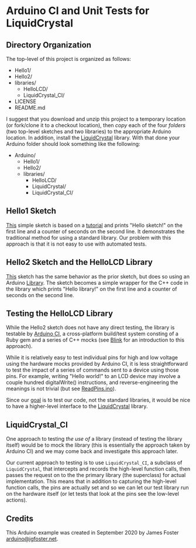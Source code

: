 # Arduino CI and Unit Tests for LiquidCrystal

## Directory Organization

The top-level of this project is organized as follows:

* Hello1/
* Hello2/
* libraries/
  * HelloLCD/
  * LiquidCrystal_CI/
* LICENSE
* README.md

I suggest that you download and unzip this project to a temporary location (or fork/clone it to a checkout location), then _copy_ each of the four _folders_ (two top-level sketches and two libraries) to the appropriate Arduino location. In addition, install the [LiquidCrystal](https://www.arduino.cc/en/Reference/LiquidCrystal) library. With that done your Arduino folder should look something like the following:

* Arduino/
  * Hello1/
  * Hello2/
  * libraries/
    * HelloLCD/
    * LiquidCrystal/
    * LiquidCrystal_CI/

## Hello1 Sketch

[This](Hello1/Hello1.ino) simple sketch is based on a [tutorial](https://www.arduino.cc/en/Tutorial/HelloWorld) and prints "Hello sketch!" on the first line and a counter of seconds on the second line. It demonstrates the traditional method for using a standard library. Our problem with this approach is that it is not easy to use with automated tests.

## Hello2 Sketch and the HelloLCD Library

[This](Hello2/Hello2.ino) sketch has the same behavior as the prior sketch, but does so using an Arduino [Library](https://www.arduino.cc/en/Reference/Libraries). The sketch becomes a simple wrapper for the C++ code in the library which prints "Hello library!" on the first line and a counter of seconds on the second line. 

## Testing the HelloLCD Library

While the Hello2 sketch does not have any direct testing, the library is testable by [Arduino CI](https://github.com/ianfixes/arduino_ci), a cross-platform build/test system consting of a Ruby gem and a series of C++ mocks (see [Blink](https://github.com/jgfoster/Blink) for an introduction to this approach).

While it is relatively easy to test individual pins for high and low voltage using the hardware mocks provided by Arduino CI, it is less straightforward to test the impact of a series of commands sent to a device using those pins. For example, writing "Hello world!" to an LCD device may involve a couple hundred digitalWrite() instructions, and reverse-engineering the meanings is not trivial (but see [ReadPins.ino](https://github.com/jgfoster/Arduino/blob/master/LCD1602/ReadPins.ino)).

Since our [goal](https://stackoverflow.com/questions/780819/how-can-i-unit-test-arduino-code) is to test our code, not the standard libraries, it would be nice to have a higher-level interface to the [LiquidCrystal](https://www.arduino.cc/en/Reference/LiquidCrystal) library.

## LiquidCrystal_CI

One approach to testing _the use of_ a library (instead of testing the library itself) would be to mock the library (this is essentially the approach taken by Arduino CI) and we may come back and investigate this approach later.

Our current approach to testing is to use `LiquidCrystal_CI`, a subclass of `LiquidCrystal`, that intercepts and records the high-level function calls, then passes the request on to the the primary library (the superclass) for actual implementation. This means that in addition to capturing the high-level function calls, the pins are actually set and so we can let our test library run on the hardware itself (or let tests that look at the pins see the low-level actions).


## Credits

This Arduino example was created in September 2020 by James Foster <arduino@jgfoster.net>.
